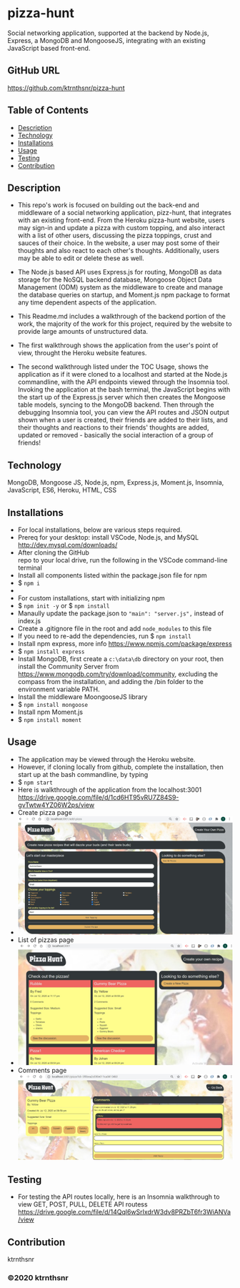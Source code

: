 # pizza-hunt

Social networking application, supported at the backend by Node.js, Express, a MongoDB and MongooseJS, integrating with an existing JavaScript based front-end.

## GitHub URL

https://github.com/ktrnthsnr/pizza-hunt


## Table of Contents

* [Description](#description)
* [Technology](#technology)
* [Installations](#installations)
* [Usage](#usage)
* [Testing](#testing)
* [Contribution](#contribution)

## Description

- This repo's work is focused on building out the back-end and middleware of a social networking application, pizz-hunt, that integrates with an existing front-end. From the Heroku pizza-hunt website, users may sign-in and update a pizza with custom topping, and also interact with a list of other users, discussing the pizza toppings, crust and sauces of their choice. In the website, a user may post some of their thoughts and also react to each other's thoughts. Additionally, users may be able to edit or delete these as well. 

- The Node.js based API uses Express.js for routing, MongoDB as data storage for the NoSQL backend database, Mongoose Object Data Management (ODM) system as the middleware to create and manage the database queries on startup, and Moment.js npm package to format any time dependent aspects of the application. 

- This Readme.md includes a walkthrough of the backend portion of the work, the majority of the work for this project, required by the website to provide large amounts of unstructured data. 
- The first walkthrough shows the application from the user's point of view, throught the Heroku website features.
- The second walkthrough listed under the TOC Usage, shows the application as if it were cloned to a localhost and started at the Node.js commandline, with the API endpoints viewed through the Insomnia tool. Invoking the application at the bash terminal, the JavaScript begins with the start up of the Express.js server which then creates the Mongoose table models, syncing to the MongoDB backend. Then through the debugging Insomnia tool, you can view the API routes and JSON output shown when a user is created, their friends are added to their lists, and their thoughts and reactions to their friends' thoughts are added, updated or removed - basically the social interaction of a group of friends!

## Technology

MongoDB, Mongoose JS, Node.js, npm, Express.js, Moment.js, Insomnia, JavaScript, ES6, Heroku, HTML, CSS

## Installations

- For local installations, below are various steps required.
- Prereq for your desktop: install VSCode, Node.js, and MySQL http://dev.mysql.com/downloads/
- After cloning the GitHub repo to your local drive, run the following in the VSCode command-line terminal
- Install all components listed within the package.json file for npm
- $ `npm i`
-
- For custom installations, start with initializing npm
- $ `npm init -y` or $ `npm install`
- Manaully update the package.json to  `"main": "server.js",` instead of index.js
- Create a .gitignore file in the root and add `node_modules` to this file
- If you need to re-add the dependencies, run $ `npm install`
- Install npm express, more info https://www.npmjs.com/package/express
- $ `npm install express`
- Install MongoDB, first create a `c:\data\db` directory on your root, then install the Community Server from https://www.mongodb.com/try/download/community, excluding the compass from the installation, and adding the /bin folder to the environment variable PATH.
- Install the middleware MoongooseJS library
- $ `npm install mongoose`
- Install npm Moment.js
- $ `npm install moment`

## Usage

- The application may be viewed through the Heroku website.
- However, if cloning locally from github, complete the installation, then start up at the bash commandline, by typing
- $ `npm start`
- Here is walkthrough of the application from the localhost:3001
https://drive.google.com/file/d/1cd6HT95vRU7Z84S9-gvTwtw4YZ06W2ps/view
- Create  pizza page
- ![Create of Pizzas](./img/createpizza.jpg "Create a pizzas")
- List of pizzas page
- ![List of Pizzas](./listofpizzas.jpg "List of pizzas")
- Comments page
![Comments](./img/comments.jpg "Comment on a pizzas")

## Testing

- For testing the API routes locally, here is an Insomnia walkthrough to view GET, POST, PULL, DELETE API routess
https://drive.google.com/file/d/14Qql6wSrIxdrW3dv8PRZbT6fr3WiANVa/view


## Contribution

ktrnthsnr

### ©️2020 ktrnthsnr

